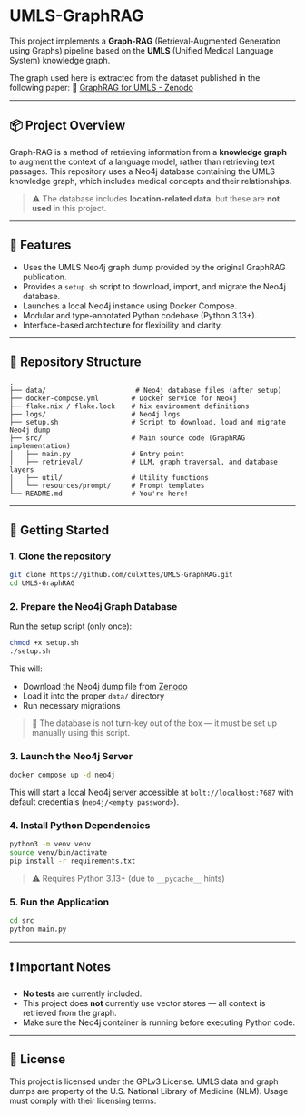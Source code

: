 # UMLS-GraphRAG

This project implements a **Graph-RAG** (Retrieval-Augmented Generation using Graphs) pipeline based on the **UMLS** (Unified Medical Language System) knowledge graph.

The graph used here is extracted from the dataset published in the following paper:
📎 [GraphRAG for UMLS - Zenodo](https://zenodo.org/records/10911980)

---

## 📦 Project Overview

Graph-RAG is a method of retrieving information from a **knowledge graph** to augment the context of a language model, rather than retrieving text passages. This repository uses a Neo4j database containing the UMLS knowledge graph, which includes medical concepts and their relationships.

> ⚠️ The database includes **location-related data**, but these are **not used** in this project.

---

## 🧰 Features

* Uses the UMLS Neo4j graph dump provided by the original GraphRAG publication.
* Provides a `setup.sh` script to download, import, and migrate the Neo4j database.
* Launches a local Neo4j instance using Docker Compose.
* Modular and type-annotated Python codebase (Python 3.13+).
* Interface-based architecture for flexibility and clarity.

---

## 📁 Repository Structure

```
.
├── data/                      # Neo4j database files (after setup)
├── docker-compose.yml        # Docker service for Neo4j
├── flake.nix / flake.lock    # Nix environment definitions
├── logs/                     # Neo4j logs
├── setup.sh                  # Script to download, load and migrate Neo4j dump
├── src/                      # Main source code (GraphRAG implementation)
│   ├── main.py               # Entry point
│   ├── retrieval/            # LLM, graph traversal, and database layers
│   ├── util/                 # Utility functions
│   └── resources/prompt/     # Prompt templates
└── README.md                 # You're here!
```

---

## 🚀 Getting Started

### 1. Clone the repository

```bash
git clone https://github.com/culxttes/UMLS-GraphRAG.git
cd UMLS-GraphRAG
```

### 2. Prepare the Neo4j Graph Database

Run the setup script (only once):

```bash
chmod +x setup.sh
./setup.sh
```

This will:

* Download the Neo4j dump file from [Zenodo](https://zenodo.org/records/10911980)
* Load it into the proper `data/` directory
* Run necessary migrations

> 🔧 The database is not turn-key out of the box — it must be set up manually using this script.

### 3. Launch the Neo4j Server

```bash
docker compose up -d neo4j
```

This will start a local Neo4j server accessible at `bolt://localhost:7687` with default credentials (`neo4j/<empty password>`).

### 4. Install Python Dependencies

```bash
python3 -m venv venv
source venv/bin/activate
pip install -r requirements.txt
```

> ⚠️ Requires Python 3.13+ (due to `__pycache__` hints)

### 5. Run the Application

```bash
cd src
python main.py
```

---

## ❗ Important Notes

* **No tests** are currently included.
* This project does **not** currently use vector stores — all context is retrieved from the graph.
* Make sure the Neo4j container is running before executing Python code.

---

## 📄 License

This project is licensed under the GPLv3 License.
UMLS data and graph dumps are property of the U.S. National Library of Medicine (NLM). Usage must comply with their licensing terms.
